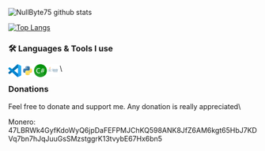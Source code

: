 
![NullByte75 github stats](https://github-readme-stats.vercel.app/api?username=Echowo&show_icons=true&theme=dracula)

[![Top Langs](https://github-readme-stats.vercel.app/api/top-langs/?username=Echowo&layout=compact)](https://github.com/ExploitHaxgithub-readme-stats)

### 🛠 Languages & Tools I use
[<img align="left" alt="Visual Studio Code" width="26px" src="https://raw.githubusercontent.com/github/explore/80688e429a7d4ef2fca1e82350fe8e3517d3494d/topics/visual-studio-code/visual-studio-code.png" />]() [<img align="left" alt="HTML5" width="26px" src="https://raw.githubusercontent.com/github/explore/80688e429a7d4ef2fca1e82350fe8e3517d3494d/topics/python/python.png" />]() [<img align="left" alt="CSS3" width="26px" src="https://raw.githubusercontent.com/github/explore/80688e429a7d4ef2fca1e82350fe8e3517d3494d/topics/csharp/csharp.png" />]() [<img align="left" alt="JavaScript" width="26px" src="https://raw.githubusercontent.com/github/explore/80688e429a7d4ef2fca1e82350fe8e3517d3494d/topics/java/java.png" />]()\

### Donations
Feel free to donate and support me. Any donation is really appreciated\

Monero: 47LBRWk4GyfKdoWyQ6jpDaFEFPMJChKQ598ANK8JfZ6AM6kgt65HbJ7KDVq7bn7hJqJuuGsSMzstggrK13tvybE67Hx6bn5
